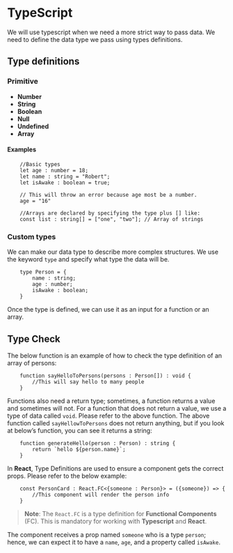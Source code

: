  # TypeScript
 We will use typescript when we need a more strict way to pass data. We need to define the data type we pass using types definitions.


 ## Type definitions
 ### Primitive
 - **Number**
 - **String**
 - **Boolean**
 - **Null**
 - **Undefined**
 - **Array**



#### Examples

        //Basic types
        let age : number = 18;
        let name : string = "Robert";
        let isAwake : boolean = true;

        // This will throw an error because age most be a number.
        age = "16"

        //Arrays are declared by specifying the type plus [] like:
        const list : string[] = ["one", "two"]; // Array of strings
        

### Custom types
 We can make our data type to describe more complex structures. We use the keyword `type` and specify what type the data will be.

        type Person = {
            name : string;
            age : number;
            isAwake : boolean;
        }

Once the type is defined, we can use it as an input for a function or an array.

## Type Check
The below function is an example of how to check the type definition of an array of persons:

        function sayHelloToPersons(persons : Person[]) : void {
            //This will say hello to many people
        }

Functions also need a return type; sometimes, a function returns a value and sometimes will not. For a function that does not return a value, we use a type of data called `void`. Please refer to the above function. The above function called `sayHellowToPersons` does not return anything, but if you look at below’s function, you can see it returns a string:


        function generateHello(person : Person) : string {
            return `hello ${person.name}`;
        }

In **React**, Type Definitions are used to ensure a component gets the correct props. Please refer to the below example:

        const PersonCard : React.FC<{someone : Person}> = ({someone}) => {
            //This component will render the person info
        }
> **Note**: The `React.FC` is a type definition for **Functional Components** (FC). This is mandatory for working with **Typescript** and **React**.

The component receives a prop named `someone` who is a type `person`; hence, we can expect it to have a `name`, `age`, and a property called `isAwake`.

